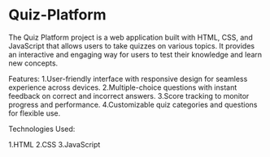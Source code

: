 # Quiz-Platform
The Quiz Platform project is a web application built with HTML, CSS, and JavaScript that allows users to take quizzes on various topics. It provides an interactive and engaging way for users to test their knowledge and learn new concepts.

Features:
1.User-friendly interface with responsive design for seamless experience across devices.
2.Multiple-choice questions with instant feedback on correct and incorrect answers.
3.Score tracking to monitor progress and performance.
4.Customizable quiz categories and questions for flexible use.

Technologies Used:

1.HTML
2.CSS
3.JavaScript
